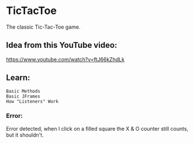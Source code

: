 # TicTacToe
The classic Tic-Tac-Toe game.


## Idea from this YouTube video:
https://www.youtube.com/watch?v=ftJ66kZhdLk

## Learn:
```
Basic Methods
Basic JFrames
How "Listeners" Work
```

### Error:
Error detected, when I click on a filled square the X & O counter still counts, but it shouldn't.
